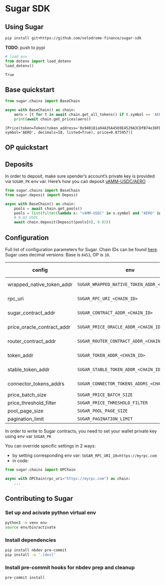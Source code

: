 # Sugar SDK


<!-- WARNING: THIS FILE WAS AUTOGENERATED! DO NOT EDIT! -->

## Using Sugar

``` bash
pip install git+https://github.com/velodrome-finance/sugar-sdk
```

**TODO**: push to pypi

``` python
# load env
from dotenv import load_dotenv
load_dotenv()
```

    True

## Base quickstart

``` python
from sugar.chains import BaseChain

async with BaseChain() as chain:
    aero = [t for t in await chain.get_all_tokens() if t.symbol == 'AERO']
    print(await chain.get_prices(aero))
```

    [Price(token=Token(token_address='0x940181a94A35A4569E4529A3CDfB74e38FD98631', symbol='AERO', decimals=18, listed=True), price=0.875957)]

## OP quickstart

## Deposits

In order to deposit, make sure spender’s account’s private key is
provided via `SUGAR_PK` env var. Here’s how you can deposit
[vAMM-USDC/AERO](https://aerodrome.finance/deposit?token0=0x833589fCD6eDb6E08f4c7C32D4f71b54bdA02913&token1=0x940181a94A35A4569E4529A3CDfB74e38FD98631&type=-1)

``` python
from sugar.chains import BaseChain
from sugar.deposit import Deposit

async with BaseChain() as chain:
    pools = await chain.get_pools()
    pools = list(filter(lambda x: "vAMM-USDC" in x.symbol and "AERO" in x.symbol, pools))
    # 0.02 USDC 
    await chain.deposit(Deposit(pools[0], 0.02))
```

## Configuration

Full list of configuration parameters for Sugar. Chain IDs can be found
[here](https://chainlist.org/). Sugar uses decimal versions: Base is
`8453`, OP is `10`.

| config | env | default value |
|----|----|----|
| wrapped_native_token_addr | `SUGAR_WRAPPED_NATIVE_TOKEN_ADDR_<CHAIN_ID>` | chain specific |
| rpc_uri | `SUGAR_RPC_URI_<CHAIN_ID>` | chain specific |
| sugar_contract_addr | `SUGAR_CONTRACT_ADDR_<CHAIN_ID>` | chain specific |
| price_oracle_contract_addr | `SUGAR_PRICE_ORACLE_ADDR_<CHAIN_ID>` | chain specific |
| router_contract_addr | `SUGAR_ROUTER_CONTRACT_ADDR_<CHAIN_ID>` | chain specific |
| token_addr | `SUGAR_TOKEN_ADDR_<CHAIN_ID>` | chain specific |
| stable_token_addr | `SUGAR_STABLE_TOKEN_ADDR_<CHAIN_ID>` | chain specific |
| connector_tokens_addrs | `SUGAR_CONNECTOR_TOKENS_ADDRS_<CHAIN_ID>` | chain specific |
| price_batch_size | `SUGAR_PRICE_BATCH_SIZE` | 40 |
| price_threshold_filter | `SUGAR_PRICE_THRESHOLD_FILTER` | 10 |
| pool_page_size | `SUGAR_POOL_PAGE_SIZE` | 500 |
| pagination_limit | `SUGAR_PAGINATION_LIMIT` | 2000 |

In order to write to Sugar contracts, you need to set your wallet
private key using env var `SUGAR_PK`

You can override specific settings in 2 ways:

- by setting corresponding env var: `SUGAR_RPC_URI_10=https://myrpc.com`
- in code:

``` python
from sugar.chains import OPChain

async with OPChain(rpc_uri="https://myrpc.com") as chain:
    ...
```

## Contributing to Sugar

### Set up and acivate python virtual env

``` bash
python3 -m venv env
source env/bin/activate
```

### Install dependencies

``` bash
pip install nbdev pre-commit
pip install -e '.[dev]'
```

### Install pre-commit hooks for nbdev prep and cleanup

``` bash
pre-commit install
```
